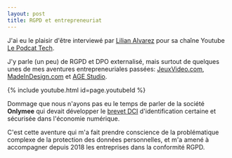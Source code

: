 ```yaml
---
layout: post
title: RGPD et entrepreneuriat
---
```


J'ai eu le plaisir d'être interviewé par [Lilian Alvarez](https://lilianalvarez.com/podcast/) pour sa chaîne Youtube [Le Podcat Tech](https://www.youtube.com/channel/UCt3Yc3ZEch5VkNF5-IUpn0g).

J'y parle (un peu) de RGPD et DPO externalisé, mais surtout de quelques unes de mes aventures entrepreneuriales passées: [JeuxVideo.com](https://www.jeuxvideo.com/), [MadeInDesign.com](https://www.madeindesign.com/) et [AGE Studio](http://www.ageod.com/).

{% include youtube.html id=page.youtubeId %}

Dommage que nous n'ayons pas eu le temps de parler de la société **Onlymee** qui devait développer le [brevet DCI](https://register.epo.org/application?number=EP03740553&tab=main) d'identification certaine et sécurisée dans l'économie numérique.

C'est cette aventure qui m'a fait prendre conscience de la problématique complexe de la protection des données personnelles, et m'a amené à accompagner depuis 2018 les entreprises dans la conformité RGPD.
